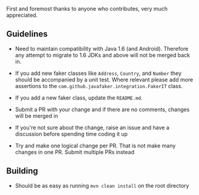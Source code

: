 First and foremost thanks to anyone who contributes, very much appreciated.


## Guidelines
- Need to maintain compatibility with Java 1.6 (and Android). Therefore any attempt to migrate to 1.6 JDKs and above will not be merged back in.

- If you add new faker classes like `Address`, `Country`, and `Number` they should be accompanied by a unit test. Where relevant please add more assertions to the `com.github.javafaker.integration.FakerIT` class.
- If you add a new faker class, update the `README.md`.
- Submit a PR with your change and if there are no comments, changes will be merged in
- If you're not sure about the change, raise an issue and have a discussion before spending time coding it up
- Try and make one logical change per PR. That is not make many changes in one PR. Submit multiple PRs instead

## Building

- Should be as easy as running `mvn clean install` on the root directory
